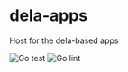 # dela-apps
Host for the dela-based apps

![Go test](https://github.com/c4dt/dela-apps/workflows/Go%20test/badge.svg)
![Go lint](https://github.com/c4dt/dela-apps/workflows/Go%20lint/badge.svg)
